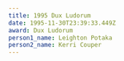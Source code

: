 ```yaml
---
title: 1995 Dux Ludorum
date: 1995-11-30T23:39:33.449Z
award: Dux Ludorum
person1_name: Leighton Potaka
person2_name: Kerri Couper
---
```


